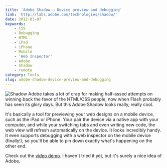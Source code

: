 ```yaml
---
title: 'Adobe Shadow – Device preview and debugging'
link: 'http://labs.adobe.com/technologies/shadow/'
date: 2012-03-07
keywords:
    - CSS
    - Debugging
    - HTML
    - iPad
    - iPhone
    - Mobile
    - 'Web Inspector'
    - Adobe
    - Shadow
    - remote
category: Tools
slug: adobe-shadow-device-preview-and-debugging
---
```


![Shadow](http://labs.adobe.com/technologies/shadow/images/shadow_128x128.gif) Adobe takes a lot of crap for making half-assed attempts on winning back the favor of the HTML/CSS people, now when Flash probably has seen its glory days. But this Adobe Shadow looks really, really cool. 
 
 It's basically a tool for previewing your web designs on a mobile device, such as the iPad or iPhone. Your pair the device via a native app with your computer, and while your switching tabs and even writing new code, the web view will refresh automatically on the device. It looks incredibly handy. It even supports debugging with a web inspector on the mobile device (finally!), so you'll be able to pin down exactly what's happening on the other end. 
 
 Check out the [video demo](http://tv.adobe.com/watch/adobe-technology-sneaks-2012/adobe-shadow). I haven't tried it yet, but it's surely a nice idea of Adobe.

